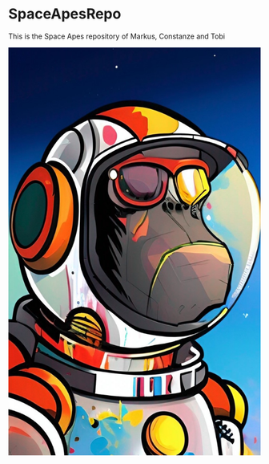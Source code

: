 # SpaceApesRepo
This is the Space Apes repository of Markus, Constanze and Tobi

![Affe](SpaceApes/assets/logo.jpg)


